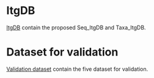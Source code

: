 # ItgDB
[ItgDB](https://drive.google.com/drive/folders/1UVRXhawL95a8kiBrPxpH-kTbfJWr3Oq4?usp=sharing) contain the proposed Seq_ItgDB and Taxa_ItgDB. 
# Dataset for validation
[Validation dataset](https://drive.google.com/drive/folders/1W9XQXOif38VwdrUPVrPmoQxLh3G6MxyK?usp=sharing) contain the five dataset for validation. 

